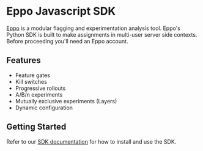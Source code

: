 # Eppo Javascript SDK

[Eppo](https://www.geteppo.com/) is a modular flagging and experimentation analysis tool. Eppo's Python SDK is built to make assignments in multi-user server side contexts. Before proceeding you'll need an Eppo account.

## Features

- Feature gates
- Kill switches
- Progressive rollouts
- A/B/n experiments
- Mutually exclusive experiments (Layers)
- Dynamic configuration

## Getting Started

Refer to our [SDK documentation](https://docs.geteppo.com/sdks/client-sdks/dart) for how to install and use the SDK.
